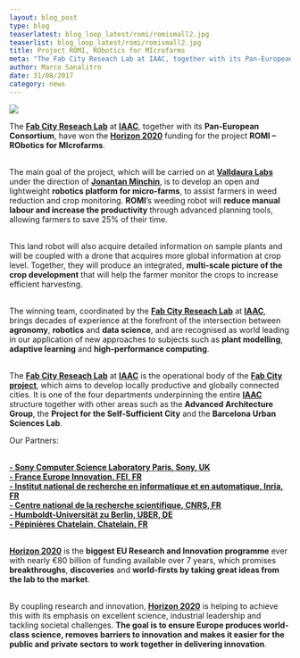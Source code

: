 ```yaml
---
layout: blog_post
type: blog
teaserlatest: blog_loop_latest/romi/romismall2.jpg
teaserlist: blog_loop_latest/romi/romismall2.jpg
title: Project ROMI, RObotics for MIcrofarms
meta: "The Fab City Reseach Lab at IAAC, together with its Pan-European Consortium, have won the Horizon 2020 funding for the project ROMI – RObotics for MIcrofarms."
author: Marco Sanalitro
date: 31/08/2017 
category: news
---
```


<img src= "http://www.fablabbcn.org/img/blog/blog_loop_latest/romi/romi1.jpg" align="middle"> 
<br>

The <strong><a href="http://fab.city/">Fab City Reseach Lab</a></strong> at <strong><a href="https://iaac.net/">IAAC</a></strong>, together with its <strong>Pan-European Consortium</strong>, have won the <strong><a href="https://ec.europa.eu/programmes/horizon2020/">Horizon 2020</a></strong> funding for the project <strong>ROMI – RObotics for MIcrofarms</strong>.<br> <br>

The main goal of the project, which will be carried on at <strong><a href="http://valldaura.net/">Valldaura Labs</a></strong> under the direction of <strong><a href="https://fablabbcn.org/about_us.html">Jonantan Minchin</a></strong>, is to develop an open and lightweight <strong>robotics platform for micro-farms</strong>, to assist farmers in weed reduction and crop monitoring. <strong>ROMI</strong>’s weeding robot will <strong>reduce manual labour and increase the productivity</strong> through advanced planning tools, allowing farmers to save 25% of their time.<br> <br>

This land robot will also acquire detailed information on sample plants and will be coupled with a drone that acquires more global information at crop level. Together, they will produce an integrated, <strong>multi-scale picture of the crop development</strong> that will help the farmer monitor the crops to increase efficient harvesting.<br> <br>

The winning team, coordinated by the <strong><a href="http://fab.city/">Fab City Reseach Lab</a></strong> at <strong><a href="https://iaac.net/">IAAC</a></strong>, brings decades of experience at the forefront of the intersection between <strong>agronomy</strong>, <strong>robotics</strong> and <strong>data science</strong>, and are recognised as world leading in our application of new approaches to subjects such as <strong>plant modelling</strong>, <strong>adaptive learning</strong> and <strong>high-performance computing</strong>.<br><br>

The <strong><a href="http://fab.city/">Fab City Reseach Lab</a></strong> at <strong><a href="https://iaac.net/">IAAC</a></strong> is the operational body of the <strong><a href="http://fab.city/">Fab City project</a></strong>, which aims to develop locally productive and globally connected cities. It is one of the four departments underpinning the entire <strong><a href="https://iaac.net/">IAAC</a></strong> structure together with other areas such as the <strong>Advanced Architecture Group</strong>, the <strong>Project for the Self-Sufficient City</strong> and the <strong>Barcelona Urban Sciences Lab</strong>.

Our Partners:<br><br>

<strong><a href="https://www.csl.sony.fr/">- Sony Computer Science Laboratory Paris, Sony, UK</a></strong><br>
<strong><a href="http://www.france-europe-innovation.fr/">- France Europe Innovation, FEI, FR</a></strong><br>
<strong><a href="https://www.inria.fr/en/">- Institut national de recherche en informatique et en automatique, Inria, FR</a></strong><br>
<strong><a href="http://www.cnrs.fr/index.php">- Centre national de la recherche scientifique, CNRS, FR</a></strong><br>
<strong><a href="https://tramooc.eu/partners/humboldt-universit%C3%A4t-zu-berlin-uber">- Humboldt-Universität zu Berlin, UBER, DE</a></strong><br>
<strong><a href="http://www.pepinieres-chatelain.com/">- Pépinières Chatelain, Chatelain, FR</a></strong><br><br>

<strong><a href="https://ec.europa.eu/programmes/horizon2020/">Horizon 2020</a></strong> is the <strong>biggest EU Research and Innovation programme</strong> ever with nearly €80 billion of funding available over 7 years, which promises <strong>breakthroughs</strong>, <strong>discoveries</strong> and <strong>world-firsts by taking great ideas from the lab to the market</strong>.<br><br>

By coupling research and innovation, <strong><a href="https://ec.europa.eu/programmes/horizon2020/">Horizon 2020</a></strong> is helping to achieve this with its emphasis on excellent science, industrial leadership and tackling societal challenges. <strong>The goal is to ensure Europe produces world-class science, removes barriers to innovation and makes it easier for the public and private sectors to work together in delivering innovation</strong>.<br><br>
